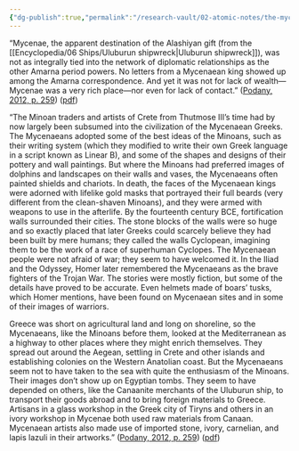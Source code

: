 ```yaml
---
{"dg-publish":true,"permalink":"/research-vault/02-atomic-notes/the-mycenaeans-compared-to-the-minoans/"}
---
```


“Mycenae, the apparent destination of the Alashiyan gift (from the [[Encyclopedia/06 Ships/Uluburun shipwreck\|Uluburun shipwreck]]), was not as integrally tied into the network of diplomatic relationships as the other Amarna period powers. No letters from a Mycenaean king showed up among the Amarna correspondence. And yet it was not for lack of wealth—Mycenae was a very rich place—nor even for lack of contact.” ([Podany, 2012, p. 259](zotero://select/library/items/GN73GMNP)) ([pdf](zotero://open-pdf/library/items/LXNK9GFK?page=284&annotation=TT2CMICI))

“The Minoan traders and artists of Crete from Thutmose III’s time had by now largely been subsumed into the civilization of the Mycenaean Greeks. The Mycenaeans adopted some of the best ideas of the Minoans, such as their writing system (which they modified to write their own Greek language in a script known as Linear B), and some of the shapes and designs of their pottery and wall paintings. But where the Minoans had preferred images of dolphins and landscapes on their walls and vases, the Mycenaeans often painted shields and chariots. In death, the faces of the Mycenaean kings were adorned with lifelike gold masks that portrayed their full beards (very different from the clean-shaven Minoans), and they were armed with weapons to use in the afterlife. By the fourteenth century BCE, fortification walls surrounded their cities. The stone blocks of the walls were so huge and so exactly placed that later Greeks could scarcely believe they had been built by mere humans; they called the walls Cyclopean, imagining them to be the work of a race of superhuman Cyclopes. The Mycenaean people were not afraid of war; they seem to have welcomed it. In the Iliad and the Odyssey, Homer later remembered the Mycenaeans as the brave fighters of the Trojan War. The stories were mostly fiction, but some of the details have proved to be accurate. Even helmets made of boars’ tusks, which Homer mentions, have been found on Mycenaean sites and in some of their images of warriors.  

Greece was short on agricultural land and long on shoreline, so the Mycenaeans, like the Minoans before them, looked at the Mediterranean as a highway to other places where they might enrich themselves. They spread out around the Aegean, settling in Crete and other islands and establishing colonies on the Western Anatolian coast. But the Mycenaeans seem not to have taken to the sea with quite the enthusiasm of the Minoans. Their images don’t show up on Egyptian tombs. They seem to have depended on others, like the Canaanite merchants of the Uluburun ship, to transport their goods abroad and to bring foreign materials to Greece. Artisans in a glass workshop in the Greek city of Tiryns and others in an ivory workshop in Mycenae both used raw materials from Canaan. Mycenaean artists also made use of imported stone, ivory, carnelian, and lapis lazuli in their artworks.” ([Podany, 2012, p. 259](zotero://select/library/items/GN73GMNP)) ([pdf](zotero://open-pdf/library/items/LXNK9GFK?page=284&annotation=9P6QPEXM))